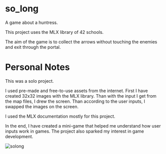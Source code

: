 # so_long

A game about a huntress.<br>

This project uses the MLX library of 42 schools.<br>

The aim of the game is to collect the arrows without touching the enemies and exit through the portal.

# Personal Notes

This was a solo project.

I used pre-made and free-to-use assets from the internet. First I have created 32x32 images with the MLX library. Than with the input I get from the map files, I drew the screen.
Than according to the user inputs, I swapped the images on the screen.

I used the MLX documentation mostly for this project.

In the end, I have created a mini-game that helped me understand how user inputs work in games. The project also sparked my interest in game development.


<img src="https://i.imgur.com/I72TpE5.png" alt="solong">
